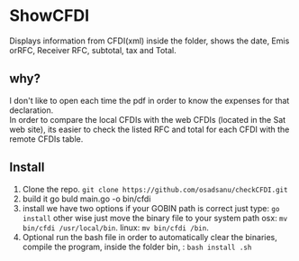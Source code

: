 # ShowCFDI
Displays information from CFDI(xml) inside the folder, shows the date, EmisorRFC, Receiver RFC, subtotal, tax and Total.

## why?
I don't like to open each time the pdf in order to know the expenses for that declaration.
In order to compare the local CFDIs with the web CFDIs (located in the Sat web site), its easier to check the listed RFC and total for each CFDI with the remote CFDIs table.

## Install
1. Clone the repo.
    `git clone https://github.com/osadsanu/checkCFDI.git`
2. build it
    go buld main.go -o bin/cfdi
3. install
    we have two options if your GOBIN path is correct just type: `go install` other wise just move the binary file to your system path 
    osx: `mv bin/cfdi /usr/local/bin`.
    linux: `mv bin/cfdi /bin`.
4. Optional run the  bash file in order to automatically clear the binaries, compile the program,  inside the folder bin, :
    `bash install .sh`